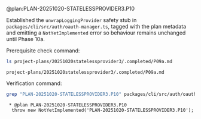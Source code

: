 @plan:PLAN-20251020-STATELESSPROVIDER3.P10

Established the `unwrapLoggingProvider` safety stub in `packages/cli/src/auth/oauth-manager.ts`, tagged with the plan metadata and emitting a `NotYetImplemented` error so behaviour remains unchanged until Phase 10a.

Prerequisite check command:
```bash
ls project-plans/20251020statelessprovider3/.completed/P09a.md
```
```text
project-plans/20251020statelessprovider3/.completed/P09a.md
```

Verification command:
```bash
grep "PLAN-20251020-STATELESSPROVIDER3.P10" packages/cli/src/auth/oauth-manager.ts
```
```text
 * @plan PLAN-20251020-STATELESSPROVIDER3.P10
  throw new NotYetImplemented('PLAN-20251020-STATELESSPROVIDER3.P10');
```
